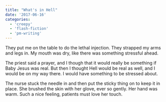 ```yaml
---
title: "What's in Hell"
date: '2017-06-16'
categories:
  - 'creepy'
  - 'flash-fiction'
  - 'pm-writing'
---
```


They put me on the table to do the lethal injection. They strapped my arms and
legs in. My mouth was dry, like there was something stressful ahead.

<!-- truncate -->

The priest said a prayer, and I though that it would really be something if Baby
Jesus was real. But then I thought Hell would be real as well, and I would be on
my way there. I would have something to be stressed about.

The nurse stuck the needle in and then put the sticky thing on to keep it in
place. She brushed the skin with her glove, ever so gently. Her hand was warm.
Such a nice feeling, patients must love her touch.
